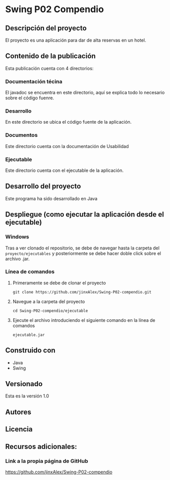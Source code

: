 # Swing P02 Compendio

## Descripción del proyecto
El proyecto es una aplicación para dar de alta reservas en un hotel.

## Contenido de la publicación
Esta publicación cuenta con 4 directorios:

### Documentación técina
El javadoc se encuentra en este directorio, aquí se explica todo lo necesario sobre el código fuenre.

### Desarrollo
En este directorio se ubica el código fuente de la aplicación.

### Documentos
Este directorio cuenta con la documentación de Usabilidad

### Ejecutable
Este directorio cuenta con el ejecutable de la aplicación.

## Desarrollo del proyecto
Este programa ha sido desarrollado en Java

## Despliegue (como ejecutar la aplicación desde el ejecutable)

### Windows
Tras a ver clonado el repositorio, se debe de navegar hasta la carpeta del ``proyecto/ejecutables`` y posteriormente se debe hacer doble click sobre el archivo .jar.

### Línea de comandos
1. Primeramente se debe de clonar el proyecto
   ```
   git clone https://github.com/jinxAlex/Swing-P02-compendio.git
   ```
3. Navegue a la carpeta del proyecto
   ```
   cd Swing-P02-compendio/ejecutable
   ```
4. Ejecute el archivo introduciendo el siguiente comando en la línea de comandos
   ```
   ejecutable.jar
   ```
## Construido con
- Java
- Swing
  
## Versionado
Esta es la versión 1.0

## Autores

## Licencia

## Recursos adicionales:

### Link a la propia página de GitHub
https://github.com/jinxAlex/Swing-P02-compendio

